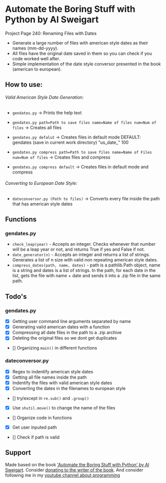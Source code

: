 # Automate the Boring Stuff with Python by Al Sweigart
Project Page 240: Renaming Files with Dates

- Generate a large number of files with american style dates as their names (mm-dd-yyyy).
- All files have the original date saved in them so you can check if you code worked well after.
- Simple implementation of the date style conversor presented in the book (american to european).

## How to use:
###### Valid American Style Date Generation:
- `gendates.py` -> Prints the help text

- `gendates.py path=Path to save files name=Name of files num=Num of files` -> Creates all files

- `gendates.py defalut` -> Creates files in default mode
DEFAULT: gendates (save in current work directory) "us_date_" 100

- `gendates.py compress path=Path to save files name=Name of Files num=Num of files` -> Creates files and compress

- `gendates.py compress default` -> Creates files in default mode and compress

###### Converting to European Date Style:
- `dateconversor.py (Path to files)` -> Converts every file inside the path that has american style dates

## Functions
### gendates.py
- `check_leap(year)` - Accepts an integer. Checks whenever that number will be a leap year or not, and returns True if yes and False if not.
- `date_generator(n)` - Accepts an integer and returns a list of strings. Generates a list of n size with valid non repeating american style dates.
- `compress_dates(path, name, dates)` - path is a pathlib.Path object, name is a string and dates is a list of strings. In the path, for each date in the list, gets the file with name + date and sends it into a .zip file in the same path.

## Todo's
### gendates.py
- [x] Getting user command line arguments separated by name
- [x] Generating valid american dates with a function
- [x] Compressing all date files in the path to a .zip archive
- [x] Deleting the original files so we dont get duplicates
- [] Organizing `main()` in different functions

### dateconversor.py
- [x] Regex to indentify american style dates
- [x] Getting all file names inside the path
- [x] Indentify the files with valid american style dates
- [x] Converting the dates in the filenames to european style
- [] try/except in `re.sub()` and `.group()`
- [x] Use `shutil.move()` to change the name of the files
- [] Organize code in functions
- [x] Get user inputed path
- [] Check if path is valid

## Support
Made based on the book ['Automate the Boring Stuff with Python' by Al Sweigart](https://automatetheboringstuff.com/).
Consider [donating to the writer of the book](https://www.patreon.com/AlSweigart).
And consider following me in my [youtube channel about programming](https://www.youtube.com/channel/UCOzf_llnNj7zoyst26eb_sQ)
